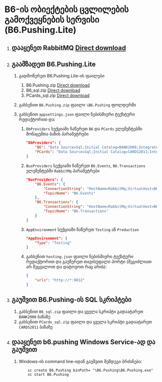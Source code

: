 # B6-ის ობიექტების ცვლილების გამოქვეყნების სერვისი (B6.Pushing.Lite)

1. ## დააყენეთ RabbitMQ [Direct download](https://www.rabbitmq.com/download.html)
1. ## გაამზადეთ B6.Pushing.Lite
    1. გადმოწერეთ B6.Pushing.Lite-ის ფაილები
        1. B6.Pushing.zip [Direct download](https://psd2files.altasoft.ge/B6.Pushing.Lite/B6.Pushing.zip)
        1. B6_sql.zip [Direct download](https://psd2files.altasoft.ge/B6.Pushing.Lite/B6_sql.zip)
        1. PCards_sql.zip [Direct download](https://psd2files.altasoft.ge/B6.Pushing.Lite/PCards_sql.zip)

    1. გახსენით ```B6.Pushing.zip``` ფაილი ```\B6.Pushing``` ფოლდერში
    
    1. გახსენით ```appsettings.json``` ფაილი ნებისმიერი ტექსტური რედაქტორით და:

        1.  ```DbProviders``` სექციაში ჩაწერეთ ```B6``` და ```PCards``` ელემენტებში მონაცემთა ბაზის პარამეტრები
            ```json
            "DbProviders": {
                "B6": "Data Source=Sql;Initial Catalog=BANK2000;Integrated Security=true;Application Name=B6.Pushing",
                "PCards": "Data Source=Sql;Initial Catalog=CARDS2011;Integrated Security=true;Application Name=B6.Pushing"
            }
            ```
        
        2. ```BusProviders``` სექციაში ჩაწერეთ ```B6.Events```,  ```B6.Transactions``` ელემენტებში ```RabbitMq``` პარამეტრები
            ```json
            "BusProviders": {
                "B6.Events": {
                    "ConnectionString": "HostName=RabbitMq;VirtualHost=B6;UserName=username;Password=password;ClientProvidedName=B6.Pushing.Events",
                    "TopicName": "B6.Events"
                },
                "B6.Transactions": {
                    "ConnectionString": "HostName=RabbitMq;VirtualHost=B6;UserName=username;Password=password;ClientProvidedName=B6.Pushing.Transactions",
                    "TopicName": "B6.Transactions"
                }
            }
            ```
        
        3. ```AppEnvironment``` სექციაში ჩაწერეთ ```Testing``` ან ```Production```
            ```json
            "AppEnvironment": {
                "Type": "Testing"
            }
            ```

        4. გახსენით  ```hosting.json``` ფაილი ნებისმიერი ტექსტური რედაქტორით და გაუწერეთ თავისუფალი პორტი (შეგიძლიათ არ შეცვალოთ და დატოვოთ რაც არის):
            ```json
            {
                "urls": "http://*:9012"
            }
            ```
        
1. ## გაუშვით B6.Pushing-ის SQL სკრიპტები
    1. გახსენით ```B6_sql.zip``` ფაილი და ყველა სკრიპტი გადაატარეთ ```BANK2000``` ბაზაზე
    1. გახსენით ```PCards_sql.zip``` ფაილი და ყველა სკრიპტი გადაატარეთ ```CARDS2011``` ბაზაზე

1. ## დააყენეთ b6.pushing Windows Service-ად და გაუშვით
    1. Windows-ის command line-იდან გაუშვით შემდეგი ბრძანება:
        ```
            sc create B6.Pushing binPath= "\B6.Pushing\B6.Pushing.exe"
            sc start B6.Pushing
        ```
